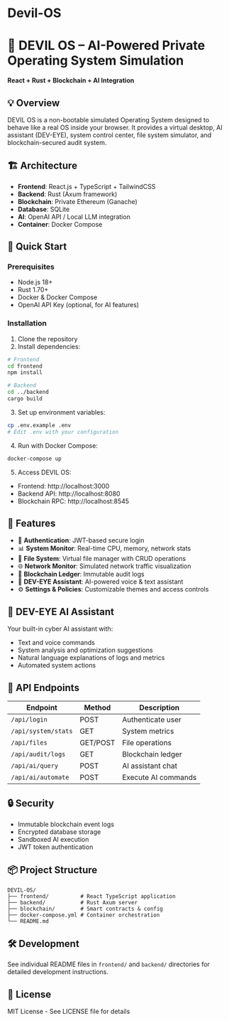 # Devil-OS



# 🚀 DEVIL OS – AI-Powered Private Operating System Simulation

**React + Rust + Blockchain + AI Integration**

## 💡 Overview

DEVIL OS is a non-bootable simulated Operating System designed to behave like a real OS inside your browser. It provides a virtual desktop, AI assistant (DEV-EYE), system control center, file system simulator, and blockchain-secured audit system.

## 🏗️ Architecture

- **Frontend**: React.js + TypeScript + TailwindCSS
- **Backend**: Rust (Axum framework)
- **Blockchain**: Private Ethereum (Ganache)
- **Database**: SQLite
- **AI**: OpenAI API / Local LLM integration
- **Container**: Docker Compose

## 🚀 Quick Start

### Prerequisites
- Node.js 18+
- Rust 1.70+
- Docker & Docker Compose
- OpenAI API Key (optional, for AI features)

### Installation

1. Clone the repository
2. Install dependencies:
```bash
# Frontend
cd frontend
npm install

# Backend
cd ../backend
cargo build
```

3. Set up environment variables:
```bash
cp .env.example .env
# Edit .env with your configuration
```

4. Run with Docker Compose:
```bash
docker-compose up
```

5. Access DEVIL OS:
- Frontend: http://localhost:3000
- Backend API: http://localhost:8080
- Blockchain RPC: http://localhost:8545

## 🎯 Features

- 🔐 **Authentication**: JWT-based secure login
- 📊 **System Monitor**: Real-time CPU, memory, network stats
- 📂 **File System**: Virtual file manager with CRUD operations
- 🌐 **Network Monitor**: Simulated network traffic visualization
- 🔗 **Blockchain Ledger**: Immutable audit logs
- 🤖 **DEV-EYE Assistant**: AI-powered voice & text assistant
- ⚙️ **Settings & Policies**: Customizable themes and access controls

## 🤖 DEV-EYE AI Assistant

Your built-in cyber AI assistant with:
- Text and voice commands
- System analysis and optimization suggestions
- Natural language explanations of logs and metrics
- Automated system actions

## 📡 API Endpoints

| Endpoint | Method | Description |
|----------|--------|-------------|
| `/api/login` | POST | Authenticate user |
| `/api/system/stats` | GET | System metrics |
| `/api/files` | GET/POST | File operations |
| `/api/audit/logs` | GET | Blockchain ledger |
| `/api/ai/query` | POST | AI assistant chat |
| `/api/ai/automate` | POST | Execute AI commands |

## 🔒 Security

- Immutable blockchain event logs
- Encrypted database storage
- Sandboxed AI execution
- JWT token authentication

## 📦 Project Structure

```
DEVIL-OS/
├── frontend/          # React TypeScript application
├── backend/           # Rust Axum server
├── blockchain/        # Smart contracts & config
├── docker-compose.yml # Container orchestration
└── README.md
```

## 🛠️ Development

See individual README files in `frontend/` and `backend/` directories for detailed development instructions.

## 📄 License

MIT License - See LICENSE file for details
